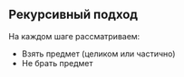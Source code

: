 ## Рекурсивный подход

На каждом шаге рассматриваем:
- Взять предмет (целиком или частично)
- Не брать предмет
